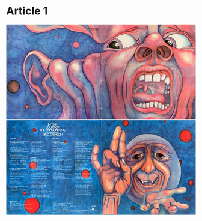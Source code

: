 # Article 1

![Summary of Introduction of Article 1](./images/king_crim_courtf.jpg)  ![Summary of Introduction of Article 1](./images/king_crim_court_in.jpg)
